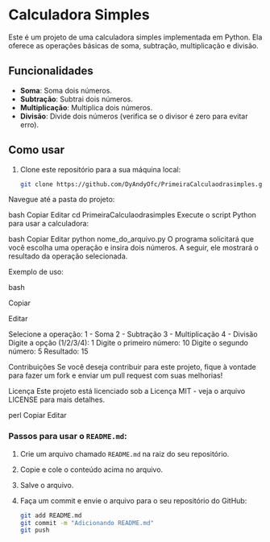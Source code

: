 # Calculadora Simples

Este é um projeto de uma calculadora simples implementada em Python. Ela oferece as operações básicas de soma, subtração, multiplicação e divisão.

## Funcionalidades

- **Soma**: Soma dois números.
- **Subtração**: Subtrai dois números.
- **Multiplicação**: Multiplica dois números.
- **Divisão**: Divide dois números (verifica se o divisor é zero para evitar erro).

## Como usar

1. Clone este repositório para a sua máquina local:

   ```bash
   git clone https://github.com/DyAndyOfc/PrimeiraCalculaodrasimples.git
Navegue até a pasta do projeto:

bash
Copiar
Editar
cd PrimeiraCalculaodrasimples
Execute o script Python para usar a calculadora:

bash
Copiar
Editar
python nome_do_arquivo.py
O programa solicitará que você escolha uma operação e insira dois números. A seguir, ele mostrará o resultado da operação selecionada.

Exemplo de uso:

bash

Copiar

Editar

Selecione a operação: 
1 - Soma
2 - Subtração
3 - Multiplicação
4 - Divisão
Digite a opção (1/2/3/4): 1
Digite o primeiro número: 10
Digite o segundo número: 5
Resultado: 15

Contribuições
Se você deseja contribuir para este projeto, fique à vontade para fazer um fork e enviar um pull request com suas melhorias!

Licença
Este projeto está licenciado sob a Licença MIT - veja o arquivo LICENSE para mais detalhes.

perl
Copiar
Editar

### Passos para usar o `README.md`:

1. Crie um arquivo chamado `README.md` na raiz do seu repositório.
2. Copie e cole o conteúdo acima no arquivo.
3. Salve o arquivo.
4. Faça um commit e envie o arquivo para o seu repositório do GitHub:

   ```bash
   git add README.md
   git commit -m "Adicionando README.md"
   git push
